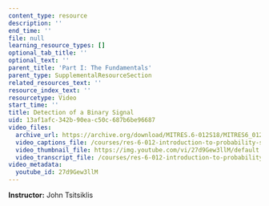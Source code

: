 ```yaml
---
content_type: resource
description: ''
end_time: ''
file: null
learning_resource_types: []
optional_tab_title: ''
optional_text: ''
parent_title: 'Part I: The Fundamentals'
parent_type: SupplementalResourceSection
related_resources_text: ''
resource_index_text: ''
resourcetype: Video
start_time: ''
title: Detection of a Binary Signal
uid: 13af1afc-342b-90ea-c50c-687b6be96687
video_files:
  archive_url: https://archive.org/download/MITRES.6-012S18/MITRES6_012S18_L10-10_300k.mp4
  video_captions_file: /courses/res-6-012-introduction-to-probability-spring-2018/bab6df6853af50abbcd6b102325fac96_27d9Gew3llM.vtt
  video_thumbnail_file: https://img.youtube.com/vi/27d9Gew3llM/default.jpg
  video_transcript_file: /courses/res-6-012-introduction-to-probability-spring-2018/29db6395b747f350550d760ee6c7f537_27d9Gew3llM.pdf
video_metadata:
  youtube_id: 27d9Gew3llM
---
```


**Instructor:** John Tsitsiklis